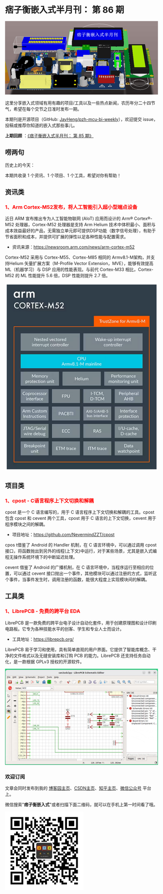 # 痞子衡嵌入式半月刊： 第 86 期

![](https://raw.githubusercontent.com/JayHeng/pzh-mcu-bi-weekly/master/pics/pzh_mcu_bi_weekly.PNG)

这里分享嵌入式领域有用有趣的项目/工具以及一些热点新闻，农历年分二十四节气，希望在每个交节之日准时发布一期。

本期刊是开源项目（GitHub: [JayHeng/pzh-mcu-bi-weekly](https://github.com/JayHeng/pzh-mcu-bi-weekly)），欢迎提交 issue，投稿或推荐你知道的嵌入式那些事儿。

**上期回顾** ：[《痞子衡嵌入式半月刊： 第 85 期》](https://www.cnblogs.com/henjay724/p/17826449.html)

## 唠两句

历史上的今天：

本期共收录 1 个资讯、1 个项目、1 个工具，希望对你有帮助！

## 资讯类

### <font color="red">1、Arm Cortex-M52发布，将人工智能引入超小型端点设备</font>

近日 ARM 宣布推出专为人工智能物联网 (AIoT) 应用而设计的 Arm® Cortex®-M52 处理器，Cortex-M52 处理器是支持 Arm Helium 技术中体积最小、面积与成本效益最好的产品，无需独立单元即可提供DSP功能（数字信号处理），有助于节省面积和成本，并提供可扩展的弹性以足各种性能与配置需求。

 * 资讯来源：https://newsroom.arm.com/news/arm-cortex-m52

Cortex-M52 采用与 Cortex-M55、Cortex-M85 相同的 Armv8.1-M架构，并支持Helium 矢量扩展方案（M-Profile Vector Extension，MVE），能够有效提高 ML（机器学习）与 DSP 应用的性能表现。与前代 Cortex-M33 相比，Cortex-M52 的 ML 性能提升 5.6 倍，DSP 性能则提升 2.7 倍。

![](https://raw.githubusercontent.com/JayHeng/pzh-mcu-bi-weekly/master/pics/issue-086/cortex-m52.PNG)

## 项目类

### <font color="red">1、cpost - C语言程序上下文切换和解耦</font>

cpost 是一个 C 语言编写的，用于 C 语言程序上下文切换和解耦的工具。cpost 包含 cpost 和 cevent 两个工具，cpost 用于 C 语言的上下文切换，cevent 用于程序模块之间的解耦。

 * 项目地址：https://github.com/NevermindZZT/cpost

cpos t借鉴了 Android 的 Handler 机制，在 C 语言环境中，可以通过调用 cpost 接口，将函数抛出到另外的线程(上下文)中运行，对于某些场景，尤其是嵌入式编程无操作系统环境下的中断延迟处理。

cevent 借鉴了 Android 的广播机制，在 C 语言环境中，当程序运行至相应的位置，可以通过 cevent 接口抛出一个事件，其他模块可以通过注册的方式，监听这个事件，当事件发生时，调用注册的函数，能很大程度上实现模块间的解耦。 

## 工具类

### <font color="red">1、LibrePCB - 免费的跨平台 EDA</font>

LibrePCB 是一款免费的跨平台电子设计自动化套件，用于创建原理图和设计印刷电路板。它专为各种技能水平的创客、学生和专业人士而设计。

 * 工具地址：https://librepcb.org/

LibrePCB 易于学习和使用，具有简单直观的用户界面。它提供了智能库概念、干净的文件格式以及无缝安装库和订购 PCB 的能力。LibrePCB 还支持任务自动化，是一款根据 GPLv3 授权的开源软件。  

![](https://raw.githubusercontent.com/JayHeng/pzh-mcu-bi-weekly/master/pics/issue-086/LibrePCB.PNG)

### 欢迎订阅

文章会同时发布到我的 [博客园主页](https://www.cnblogs.com/henjay724/)、[CSDN主页](https://blog.csdn.net/henjay724)、[知乎主页](https://www.zhihu.com/people/henjay724)、[微信公众号](http://weixin.sogou.com/weixin?type=1&query=痞子衡嵌入式) 平台上。

微信搜索"__痞子衡嵌入式__"或者扫描下面二维码，就可以在手机上第一时间看了哦。

![](https://raw.githubusercontent.com/JayHeng/pzhmcu-picture/master/wechat/pzhMcu_qrcode_258x258.jpg)

